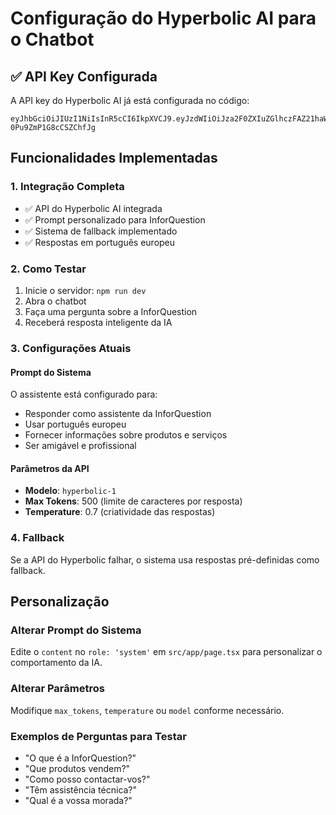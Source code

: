# Configuração do Hyperbolic AI para o Chatbot

## ✅ API Key Configurada
A API key do Hyperbolic AI já está configurada no código:
```
eyJhbGciOiJIUzI1NiIsInR5cCI6IkpXVCJ9.eyJzdWIiOiJza2F0ZXIuZGlhczFAZ21haWwuY29tIiwiaWF0IjoxNzM1OTU1MjIyfQ.RwQZYm3IRmfdtvQpWe9YOGj-0Pu9ZmP1G8cCSZChfJg
```

## Funcionalidades Implementadas

### 1. Integração Completa
- ✅ API do Hyperbolic AI integrada
- ✅ Prompt personalizado para InforQuestion
- ✅ Sistema de fallback implementado
- ✅ Respostas em português europeu

### 2. Como Testar
1. Inicie o servidor: `npm run dev`
2. Abra o chatbot
3. Faça uma pergunta sobre a InforQuestion
4. Receberá resposta inteligente da IA

### 3. Configurações Atuais

#### Prompt do Sistema
O assistente está configurado para:
- Responder como assistente da InforQuestion
- Usar português europeu
- Fornecer informações sobre produtos e serviços
- Ser amigável e profissional

#### Parâmetros da API
- **Modelo**: `hyperbolic-1`
- **Max Tokens**: 500 (limite de caracteres por resposta)
- **Temperature**: 0.7 (criatividade das respostas)

### 4. Fallback
Se a API do Hyperbolic falhar, o sistema usa respostas pré-definidas como fallback.

## Personalização

### Alterar Prompt do Sistema
Edite o `content` no `role: 'system'` em `src/app/page.tsx` para personalizar o comportamento da IA.

### Alterar Parâmetros
Modifique `max_tokens`, `temperature` ou `model` conforme necessário.

### Exemplos de Perguntas para Testar
- "O que é a InforQuestion?"
- "Que produtos vendem?"
- "Como posso contactar-vos?"
- "Têm assistência técnica?"
- "Qual é a vossa morada?" 